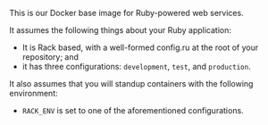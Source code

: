 This is our Docker base image for Ruby-powered web services.

It assumes the following things about your Ruby application:

 * It is Rack based, with a well-formed config.ru at the root of your repository; and
 * it has three configurations: `development`, `test`, and `production`.

It also assumes that you will standup containers with the following environment:

 * `RACK_ENV` is set to one of the aforementioned configurations.
